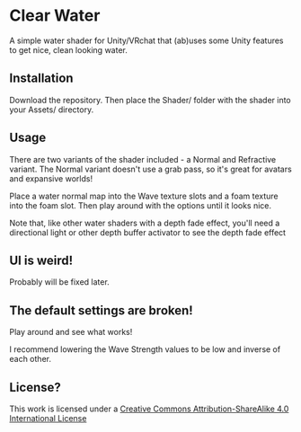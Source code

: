 # Clear Water

A simple water shader for Unity/VRchat that (ab)uses some Unity features to get nice, clean looking water. 

## Installation

Download the repository. Then place the Shader/ folder with the shader into your Assets/ directory.

## Usage

There are two variants of the shader included - a Normal and Refractive variant. The Normal variant doesn't use a grab pass, so it's great for avatars and expansive worlds!

Place a water normal map into the Wave texture slots and a foam texture into the foam slot. Then play around with the options until it looks nice. 

Note that, like other water shaders with a depth fade effect, you'll need a directional light or other depth buffer activator to see the depth fade effect

## UI is weird!

Probably will be fixed later.

## The default settings are broken!

Play around and see what works!

I recommend lowering the Wave Strength values to be low and inverse of each other. 

## License?

This work is licensed under a [Creative Commons Attribution-ShareAlike 4.0 International License](http://creativecommons.org/licenses/by-sa/4.0/)